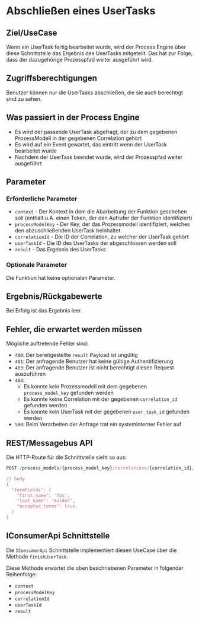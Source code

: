 # Abschließen eines UserTasks

## Ziel/UseCase

Wenn ein UserTask fertig bearbeitet wurde, wird der Process Engine über diese
Schnittstelle das Ergebnis des UserTasks mitgeteilt. Das hat zur Folge, dass
der dazugehörige Prozesspfad weiter ausgeführt wird.

## Zugriffsberechtigungen

Benutzer können nur die UserTasks abschließen, die sie auch berechtigt
sind zu sehen.

## Was passiert in der Process Engine

- Es wird der passende UserTask abgefragt, der zu dem gegebenen
  ProzessModell in der gegebenen Correlation gehört
- Es wird auf ein Event gewartet, das eintritt wenn der UserTask bearbeitet
  wurde
- Nachdem der UserTask beendet wurde, wird der Prozesspfad weiter ausgeführt

## Parameter

### Erforderliche Parameter

* `context` - Der Kontext in dem die Abarbeitung der Funktion geschehen soll
  (enthält u.A. einen Token, der den Aufrufer der Funktion identifiziert)
* `processModelKey` - Der Key, der das Prozessmodell identifiziert, welches
  den abzuschließenden UserTask beinhaltet.
* `correlationId` - Die ID der Correlation, zu welcher der UserTask gehört
* `userTaskId` - Die ID des UserTasks der abgeschlossen werden soll
* `result` - Das Ergebnis des UserTasks

### Optionale Parameter

Die Funktion hat keine optionalen Parameter.

## Ergebnis/Rückgabewerte

Bei Erfolg ist das Ergebnis leer.

## Fehler, die erwartet werden müssen

Mögliche auftretende Fehler sind:
- `400`: Der bereitgestellte `result` Payload ist ungültig
- `401`: Der anfragende Benutzer hat keine gültige Authentifizierung
- `403`: Der anfragende Benutzer ist nicht berechtigt diesen Request auszuführen
- `404`:
  - Es konnte kein Prozessmodell mit dem gegebenen `process_model_key`
    gefunden werden
  - Es konnte keine Correlation mit der gegebenen `correlation_id`
    gefunden werden
  - Es konnte kein UserTask mit der gegebenen `user_task_id`
    gefunden werden
- `500`: Beim Verarbeiten der Anfrage trat ein systeminterner Fehler auf

## REST/Messagebus API

Die HTTP-Route für die Schnittstelle sieht so aus:

```JavaScript
POST /process_models/{process_model_key}/correlations/{correlation_id}/user_tasks/{user_task_id}/finish

// body
{
  "formFields": {
    "first_name": 'fox',
    "last_name": 'mulder',
    "accepted_terms": true,
  }
}
```

## IConsumerApi Schnittstelle

Die `IConsumerApi` Schnittstelle implementiert diesen UseCase über die
Methode `finishUserTask`.

Diese Methode erwartet die oben beschriebenen Parameter
in folgender Reihenfolge:
- `context`
- `processModelKey`
- `correlationId`
- `userTaskId`
- `result`
